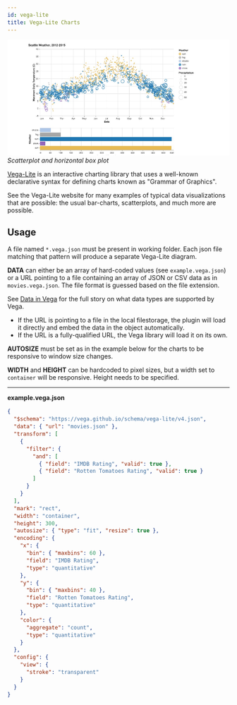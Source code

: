```yaml
---
id: vega-lite
title: Vega-Lite Charts
---
```


![vega banner](../static/img/vega-chart.jpg)
_Scatterplot and horizontal box plot_

[Vega-Lite](https://vega.github.io/vega-lite/) is an interactive charting library that uses a well-known declarative syntax for defining charts known as "Grammar of Graphics".

See the Vega-Lite website for many examples of typical data visualizations that are possible: the usual bar-charts, scatterplots, and much more are possible.

## Usage

A file named `*.vega.json` must be present in working folder. Each json file matching that pattern will produce a separate Vega-Lite diagram.

**DATA** can either be an array of hard-coded values (see `example.vega.json`) or a URL pointing to a file containing an array of JSON or CSV data as in `movies.vega.json`. The file format is guessed based on the file extension.

See [Data in Vega](https://vega.github.io/vega-lite/docs/data.html) for the full story on what data types are supported by Vega.

- If the URL is pointing to a file in the local filestorage, the plugin will load it directly and embed the data in the object automatically.
- If the URL is a fully-qualified URL, the Vega library will load it on its own.

**AUTOSIZE** must be set as in the example below for the charts to be responsive to window size changes.

**WIDTH** and **HEIGHT** can be hardcoded to pixel sizes, but a width set to `container` will be responsive. Height needs to be specified.

---

**example.vega.json**

```json
{
  "$schema": "https://vega.github.io/schema/vega-lite/v4.json",
  "data": { "url": "movies.json" },
  "transform": [
    {
      "filter": {
        "and": [
          { "field": "IMDB Rating", "valid": true },
          { "field": "Rotten Tomatoes Rating", "valid": true }
        ]
      }
    }
  ],
  "mark": "rect",
  "width": "container",
  "height": 300,
  "autosize": { "type": "fit", "resize": true },
  "encoding": {
    "x": {
      "bin": { "maxbins": 60 },
      "field": "IMDB Rating",
      "type": "quantitative"
    },
    "y": {
      "bin": { "maxbins": 40 },
      "field": "Rotten Tomatoes Rating",
      "type": "quantitative"
    },
    "color": {
      "aggregate": "count",
      "type": "quantitative"
    }
  },
  "config": {
    "view": {
      "stroke": "transparent"
    }
  }
}
```
